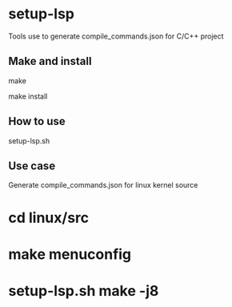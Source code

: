 # setup-lsp

Tools use to generate compile_commands.json for C/C++ project

## Make and install

make

make install

## How to use

setup-lsp.sh <Build command>

## Use case
Generate compile_commands.json for linux kernel source

# cd linux/src

# make menuconfig

# setup-lsp.sh make -j8

